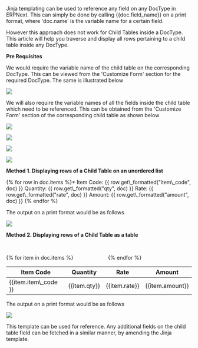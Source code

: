 Jinja templating can be used to reference any field on any DocType in ERPNext. This can simply be done by calling {{doc.field\_name}} on a print format, where 'doc.name' is the variable name for a certain field.

However this approach does not work for Child Tables inside a DocType. This article will help you traverse and display all rows pertaining to a child table inside any DocType.

**Pre Requisites**

We would require the variable name of the child table on the corresponding DocType. This can be viewed from the 'Customize Form' section for the required DocType. The same is illustrated below

![](https://docs.erpnext.com/files/f7Xxz1S.png)

We will also require the variable names of all the fields inside the child table which need to be referenced. This can be obtained from the 'Customize Form' section of the corresponding child table as shown below

![](https://docs.erpnext.com/files/tzloEh2.png)

![](https://docs.erpnext.com/files/wPB82f0.png)

![](https://docs.erpnext.com/files/AV0308f.png)

![](https://docs.erpnext.com/files/CW0oEUo.png)

**Method 1. Displaying rows of a Child Table on an unordered list**

{% for row in doc.items %}*   Item Code: {{ row.get\\\_formatted("item\\\_code", doc) }} Quantity: {{ row.get\\\_formatted("qty", doc) }} Rate: {{ row.get\\\_formatted("rate", doc) }} Amount: {{ row.get\\\_formatted("amount", doc) }}
{% endfor %}

The output on a print format would be as follows

![](https://docs.erpnext.com/files/lgLjE7u.png)

**Method 2. Displaying rows of a Child Table as a table**

                

{% for item in doc.items %}                        {% endfor %}

| Item Code | Quantity | Rate | Amount |
| --- | --- | --- | --- |
| {{item.item\\\_code }} | {{item.qty}} | {{item.rate}} | {{item.amount}} |

The output on a print format would be as follows

![](https://docs.erpnext.com/files/GS00WlC.png)

This template can be used for reference. Any additional fields on the child table field can be fetched in a similar manner, by amending the Jinja template.